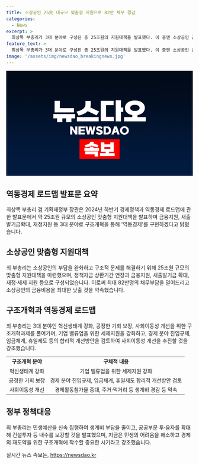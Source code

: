 ```yaml
---
title: 소상공인 25兆 대규모 맞춤형 지원으로 82만 채무 경감
categories:
  - News
excerpt: >
  최상목 부총리가 3대 분야로 구성된 총 25조원의 지원대책을 발표했다. 이 중엔 소상공인 금융지원, 새출발기금 확대, 재정·세제 지원 등이 포함돼 있으며 총 82만명의 부담을 덜어줄 것으로 전망된다. 새로운 소상공인 지원책뿐만 아니라 세제 지원과 구조개혁 등을 통해 역동경제를 실현하고자 하며, 이를 통해 자금 상환기간 연장, 저금리 대출로 전환 등으로 부담을 완화하고 경쟁력을 강화할 계획이다. 최 부총리는 또한 새출발기금을 확대함으로써 약 30만명의 채무조정을 지원할 것이라고 밝혔다. 부총리는 민생예산을 신속 집행하고 지원을 확대하는 등 서민·중산층 시대를 위해 구체적인 경제정책을 발표했다.
feature_text: >
  최상목 부총리가 3대 분야로 구성된 총 25조원의 지원대책을 발표했다. 이 중엔 소상공인 금융지원, 새출발기금 확대, 재정·세제 지원 등이 포함돼 있으며 총 82만명의 부담을 덜어줄 것으로 전망된다. 새로운 소상공인 지원책뿐만 아니라 세제 지원과 구조개혁 등을 통해 역동경제를 실현하고자 하며, 이를 통해 자금 상환기간 연장, 저금리 대출로 전환 등으로 부담을 완화하고 경쟁력을 강화할 계획이다. 최 부총리는 또한 새출발기금을 확대함으로써 약 30만명의 채무조정을 지원할 것이라고 밝혔다. 부총리는 민생예산을 신속 집행하고 지원을 확대하는 등 서민·중산층 시대를 위해 구체적인 경제정책을 발표했다.
image: '/assets/img/newsdao_breakingnews.jpg'
---
```


<p><img src="/assets/img/newsdao_breakingnews.jpg" alt="cryptoinkorea 속보" /></p>

<h2 data-ke-size="size26">역동경제 로드맵 발표문 요약</h2>

<p data-ke-size="size16">최상목 부총리 겸 기획재정부 장관은 2024년 하반기 경제정책과 역동경제 로드맵에 관한 발표문에서 약 25조원 규모의 소상공인 맞춤형 지원대책을 발표하며 금융지원, 새출발기금확대, 재정지원 등 3대 분야로 구조개혁을 통해 '역동경제'를 구현하겠다고 밝혔습니다.</p>

<h2 data-ke-size="size26">소상공인 맞춤형 지원대책</h2>

<p data-ke-size="size16">최 부총리는 소상공인의 부담을 완화하고 구조적 문제를 해결하기 위해 25조원 규모의 맞춤형 지원대책을 마련했으며, 정책자금 상환기간 연장과 금융지원, 새출발기금 확대, 재정·세제 지원 등으로 구성되었습니다. 이로써 최대 82만명의 채무부담을 덜어드리고 소상공인의 금융비용을 최대한 낮출 것을 약속했습니다.</p>

<h2 data-ke-size="size26">구조개혁과 역동경제 로드맵</h2>

<p data-ke-size="size16">최 부총리는 3대 분야인 혁신생태계 강화, 공정한 기회 보장, 사회이동성 개선을 위한 구조개혁과제를 풀어가며, 기업 밸류업을 위한 세제지원을 강화하고, 경제 분야 진입규제, 임금체계, 휴일제도 등의 합리적 개선방안을 검토하여 사회이동성 개선을 추진할 것을 강조했습니다.</p>

<table>
    <tr>
        <td style="text-align: center; height: 17px;"><b>구조개혁 분야</b></td>
        <td style="text-align: center; height: 17px;"><b>구체적 내용</b></td>
    </tr>
    <tr>
        <td style="text-align: center; height: 17px;">혁신생태계 강화</td>
        <td style="text-align: center; height: 17px;">기업 밸류업을 위한 세제지원 강화</td>
    </tr>
    <tr>
        <td style="text-align: center; height: 17px;">공정한 기회 보장</td>
        <td style="text-align: center; height: 17px;">경제 분야 진입규제, 임금체계, 휴일제도 합리적 개선방안 검토</td>
    </tr>
    <tr>
        <td style="text-align: center; height: 17px;">사회이동성 개선</td>
        <td style="text-align: center; height: 17px;">경제활동참가율 증대, 주거·먹거리 등 생계비 경감 등 약속</td>
    </tr>
</table>

<h2 data-ke-size="size26">정부 정책대응</h2>

<p data-ke-size="size16">최 부총리는 민생예산을 신속 집행하여 생계비 부담을 줄이고, 공공부문 투·융자를 확대해 건설투자 등 내수를 보강할 것을 발표했으며, 지금은 민생의 어려움을 해소하고 경제의 재도약을 위한 구조개혁에 착수할 중요한 시기라고 강조했습니다.</p>
실시간 뉴스 속보는, <a href="https://newsdao.kr" rel="dofollow">https://newsdao.kr</a>


